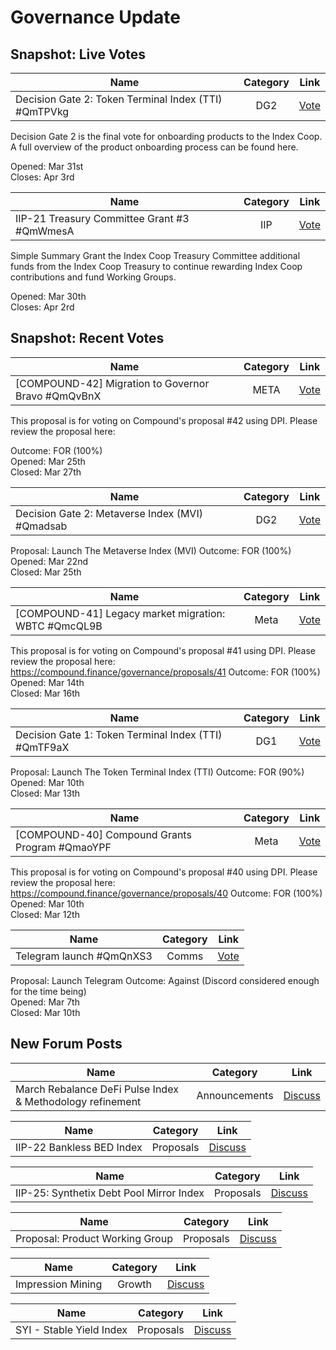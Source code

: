 # Governance Update

## Snapshot: Live Votes
| Name          | Category      | Link   |
| ------------- |:-------------:| :-----:|
| Decision Gate 2: Token Terminal Index (TTI) #QmTPVkg | DG2 | [Vote](https://snapshot.org/#/index/proposal/QmTPVkgfJBB1go2DCFhmacjgSWrLUzTFimdTGdB7d9Q2ao) |

Decision Gate 2 is the final vote for onboarding products to the Index Coop. A full overview of the product onboarding process can be found here.

Opened: Mar 31st\
Closes: Apr 3rd

| Name          | Category      | Link   |
| ------------- |:-------------:| :-----:|
|  IIP-21 Treasury Committee Grant #3 #QmWmesA | IIP | [Vote](https://snapshot.org/#/index/proposal/QmWmesADCdPTWnJdNN8Pj2PgycfoGCdVcVqA8rbwwgQMAV) |

Simple Summary
Grant the Index Coop Treasury Committee additional funds from the Index Coop Treasury to continue rewarding Index Coop contributions and fund Working Groups.

Opened: Mar 30th\
Closes: Apr 2rd


## Snapshot: Recent Votes

| Name          | Category      | Link   |
| ------------- |:-------------:| :-----:|
| [COMPOUND-42] Migration to Governor Bravo #QmQvBnX | META | [Vote](https://snapshot.org/#/index/proposal/QmQvBnXgRyFMXTBqaBe7Vf2rwu8vMoBqSdDwuqDK8W2gQZ) |

This proposal is for voting on Compound's proposal #42 using DPI. Please review the proposal here:

Outcome: FOR (100%)\
Opened: Mar 25th\
Closed: Mar 27th

| Name          | Category      | Link   |
| ------------- |:-------------:| :-----:|
| Decision Gate 2: Metaverse Index (MVI) #Qmadsab | DG2 | [Vote](https://snapshot.org/#/index/proposal/QmadsabYMJC96jU2S2kPCSh1suVfDVApGLwrux2WwsHd7x) |

Proposal: Launch The Metaverse Index (MVI)
Outcome: FOR (100%)\
Opened: Mar 22nd\
Closed: Mar 25th

| Name          | Category      | Link   |
| ------------- |:-------------:| :-----:|
| [COMPOUND-41] Legacy market migration: WBTC #QmcQL9B | Meta | [Vote](https://snapshot.org/#/index/proposal/QmcQL9BjxmqJTpfqRzr6FU83sWLhRswoxwdpDKgJvzXeCc) |

This proposal is for voting on Compound's proposal #41 using DPI. Please review the proposal here: https://compound.finance/governance/proposals/41
Outcome: FOR (100%)\
Opened: Mar 14th\
Closed: Mar 16th

| Name          | Category      | Link   |
| ------------- |:-------------:| :-----:|
| Decision Gate 1: Token Terminal Index (TTI) #QmTF9aX | DG1 | [Vote](https://snapshot.org/#/index/proposal/QmTF9aXtWxZMUVHGfym5q7RGgLaeLDhnVWDMtoWqgsPq45) |

Proposal: Launch The Token Terminal Index (TTI)
Outcome: FOR (90%)\
Opened: Mar 10th\
Closed: Mar 13th

| Name          | Category      | Link   |
| ------------- |:-------------:| :-----:|
| [COMPOUND-40] Compound Grants Program #QmaoYPF | Meta | [Vote](https://snapshot.org/#/index/proposal/QmaoYPF9hhUvawsqeeewiXdd8YV23qWeh52qoCCeMwR8YB) |

This proposal is for voting on Compound's proposal #40 using DPI. Please review the proposal here: https://compound.finance/governance/proposals/40
Outcome: FOR (100%)\
Opened: Mar 10th\
Closed: Mar 12th

| Name          | Category      | Link   |
| ------------- |:-------------:| :-----:|
| Telegram launch #QmQnXS3 | Comms | [Vote](https://snapshot.page/#/index/proposal/QmQnXS3YnQhH1R9XicjPPPgmvmGU5XvM4sCTntZVcizVcd) |

Proposal: Launch Telegram 
Outcome: Against (Discord considered enough for the time being)\
Opened: Mar 7th\
Closed: Mar 10th



## New Forum Posts

| Name          | Category      | Link   |
| ------------- |:-------------:| :-----:|
| March Rebalance DeFi Pulse Index & Methodology refinement | Announcements | [Discuss](https://gov.indexcoop.com/t/march-rebalance-defi-pulse-index-methodology-refinement/1127/2) |

| Name          | Category      | Link   |
| ------------- |:-------------:| :-----:|
| IIP-22 Bankless BED Index | Proposals | [Discuss](https://gov.indexcoop.com/t/iip-22-bankless-bed-index/1076/30) |

| Name          | Category      | Link   |
| ------------- |:-------------:| :-----:|
| IIP-25: Synthetix Debt Pool Mirror Index | Proposals | [Discuss](https://gov.indexcoop.com/t/iip-25-synthetix-debt-pool-mirror-index/1104/3) |

| Name          | Category      | Link   |
| ------------- |:-------------:| :-----:|
| Proposal: Product Working Group| Proposals | [Discuss](https://gov.indexcoop.com/t/proposal-product-working-group/1095/2) |

| Name          | Category      | Link   |
| ------------- |:-------------:| :-----:|
| Impression Mining | Growth | [Discuss](https://gov.indexcoop.com/t/impression-mining/1099/2) |

| Name          | Category      | Link   |
| ------------- |:-------------:| :-----:|
| SYI - Stable Yield Index | Proposals | [Discuss](https://gov.indexcoop.com/t/syi-stable-yield-index/1058/29) |

